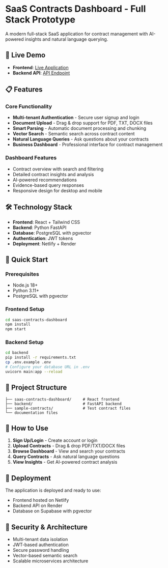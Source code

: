 # SaaS Contracts Dashboard - Full Stack Prototype

A modern full-stack SaaS application for contract management with AI-powered insights and natural language querying.

## 🚀 Live Demo

- **Frontend**: [Live Application](https://saas-contracts-dashboard-mansi.netlify.app)
- **Backend API**: [API Endpoint](https://contracts-saas-api.onrender.com)

## 📋 Features

### Core Functionality
- **Multi-tenant Authentication** - Secure user signup and login
- **Document Upload** - Drag & drop support for PDF, TXT, DOCX files
- **Smart Parsing** - Automatic document processing and chunking
- **Vector Search** - Semantic search across contract content
- **Natural Language Queries** - Ask questions about your contracts
- **Business Dashboard** - Professional interface for contract management

### Dashboard Features
- Contract overview with search and filtering
- Detailed contract insights and analysis
- AI-powered recommendations
- Evidence-based query responses
- Responsive design for desktop and mobile

## 🛠️ Technology Stack

- **Frontend**: React + Tailwind CSS
- **Backend**: Python FastAPI
- **Database**: PostgreSQL with pgvector
- **Authentication**: JWT tokens
- **Deployment**: Netlify + Render

## 🚀 Quick Start

### Prerequisites
- Node.js 18+
- Python 3.11+
- PostgreSQL with pgvector

### Frontend Setup
```bash
cd saas-contracts-dashboard
npm install
npm start
```

### Backend Setup
```bash
cd backend
pip install -r requirements.txt
cp .env.example .env
# Configure your database URL in .env
uvicorn main:app --reload
```

## 📁 Project Structure

```
├── saas-contracts-dashboard/     # React frontend
├── backend/                      # FastAPI backend
├── sample-contracts/             # Test contract files
└── documentation files
```

## 🧪 How to Use

1. **Sign Up/Login** - Create account or login
2. **Upload Contracts** - Drag & drop PDF/TXT/DOCX files
3. **Browse Dashboard** - View and search your contracts
4. **Query Contracts** - Ask natural language questions
5. **View Insights** - Get AI-powered contract analysis



## 🚀 Deployment

The application is deployed and ready to use:
- Frontend hosted on Netlify
- Backend API on Render
- Database on Supabase with pgvector

## 🔐 Security & Architecture

- Multi-tenant data isolation
- JWT-based authentication
- Secure password handling
- Vector-based semantic search
- Scalable microservices architecture